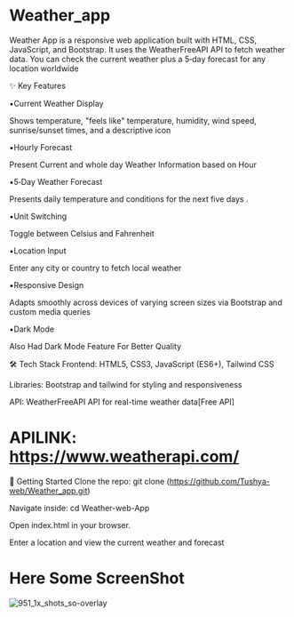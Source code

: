 # Weather_app
Weather App is a responsive web application built with HTML, CSS, JavaScript, and Bootstrap. It uses the WeatherFreeAPI API to fetch weather data. You can check the current weather plus a 5‑day forecast for any location worldwide 

✨ Key Features

▪️Current Weather Display

Shows temperature, "feels like" temperature, humidity, wind speed, sunrise/sunset times, and a descriptive icon 

▪️Hourly Forecast

Present Current and whole day Weather Information based on Hour

▪️5‑Day Weather Forecast

Presents daily temperature and conditions for the next five days .

▪️Unit Switching

Toggle between Celsius and Fahrenheit 

▪️Location Input

Enter any city or country to fetch local weather 

▪️Responsive Design

Adapts smoothly across devices of varying screen sizes via Bootstrap and custom media queries 

▪️Dark Mode

Also Had Dark Mode Feature For Better Quality

🛠️ Tech Stack
Frontend: HTML5, CSS3, JavaScript (ES6+), Tailwind CSS

Libraries: Bootstrap and tailwind for styling and responsiveness

API: WeatherFreeAPI API for real-time weather data[Free API]
# APILINK: https://www.weatherapi.com/

🚀 Getting Started
Clone the repo:
git clone (https://github.com/Tushya-web/Weather_app.git)

Navigate inside:
cd Weather-web-App

Open index.html in your browser.

Enter a location and view the current weather and forecast 

# Here Some ScreenShot

![951_1x_shots_so-overlay](https://github.com/user-attachments/assets/f4a03490-91e8-4206-8a6f-6edd8aad0fc4)



